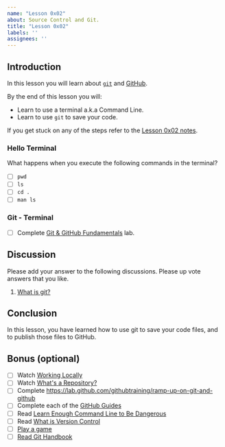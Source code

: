 ```yaml
---
name: "Lesson 0x02"
about: Source Control and Git.
title: "Lesson 0x02"
labels: ''
assignees: ''
---
```


## Introduction

In this lesson you will learn about [`git`][git] and [GitHub][github].

By the end of this lesson you will:

* Learn to use a terminal a.k.a Command Line.
* Learn to use `git` to save your code.

If you get stuck on any of the steps refer to the [Lesson 0x02 notes][lesson_two].

### Hello Terminal

What happens when you execute the following commands in the terminal?

* [ ] `pwd`
* [ ] `ls`
* [ ] `cd .`
* [ ] `man ls`

### Git - Terminal

* [ ] Complete [Git & GitHub Fundamentals](https://classroom.github.com/a/uepDoKgG) lab.

## Discussion

Please add your answer to the following discussions. Please up vote answers that
you like.

1. [What is git?](https://github.com/CodeChica/plus-plus/discussions/33)

## Conclusion

In this lesson, you have learned how to use git to save your code files, and to
publish those files to GitHub.

## Bonus (optional)

* [ ] Watch [Working Locally](https://youtu.be/rBbbOouhI-s)
* [ ] Watch [What's a Repository?](https://www.youtube.com/watch?v=UmX4kyB2wfg)
* [ ] Complete https://lab.github.com/githubtraining/ramp-up-on-git-and-github
* [ ] Complete each of the [GitHub Guides][guides]
* [ ] Read [Learn Enough Command Line to Be Dangerous][learn_enough]
* [ ] Read [What is Version Control][scm]
* [ ] [Play a game](https://create.kahoot.it/share/git-terms/6bf90eb7-3c80-43d5-a0ff-b710cc767040)
* [ ] [Read Git Handbook][git_handbook]

[git]: https://git-scm.com/
[git_handbook]: https://guides.github.com/introduction/git-handbook/
[github]: https://github.com/
[guides]: https://guides.github.com/
[learn_enough]: https://www.learnenough.com/command-line-tutorial/basics
[lesson_two]: https://codechica.ca/lessons/0x02/
[scm]: https://www.atlassian.com/git/tutorials/what-is-version-control
